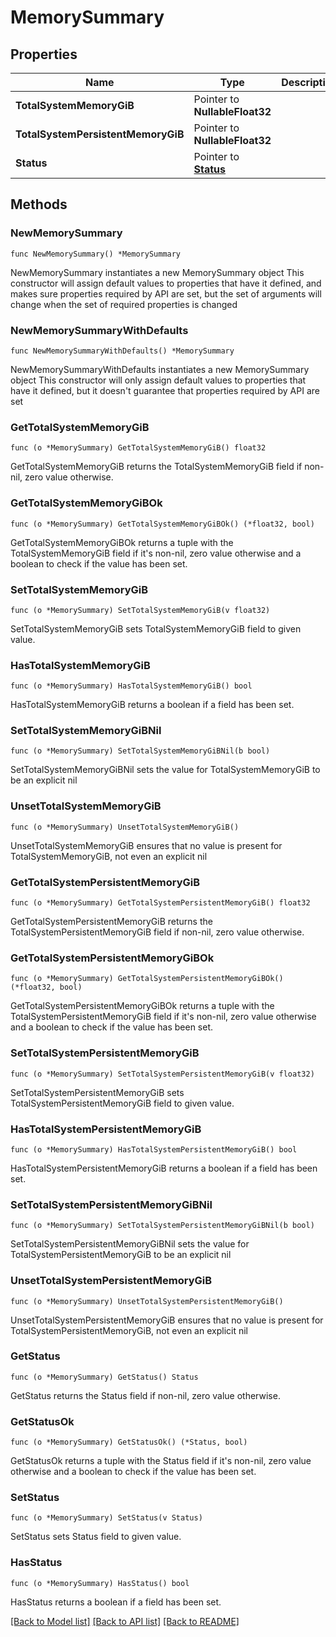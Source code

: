# MemorySummary

## Properties

Name | Type | Description | Notes
------------ | ------------- | ------------- | -------------
**TotalSystemMemoryGiB** | Pointer to **NullableFloat32** |  | [optional] [readonly] 
**TotalSystemPersistentMemoryGiB** | Pointer to **NullableFloat32** |  | [optional] [readonly] 
**Status** | Pointer to [**Status**](Status.md) |  | [optional] 

## Methods

### NewMemorySummary

`func NewMemorySummary() *MemorySummary`

NewMemorySummary instantiates a new MemorySummary object
This constructor will assign default values to properties that have it defined,
and makes sure properties required by API are set, but the set of arguments
will change when the set of required properties is changed

### NewMemorySummaryWithDefaults

`func NewMemorySummaryWithDefaults() *MemorySummary`

NewMemorySummaryWithDefaults instantiates a new MemorySummary object
This constructor will only assign default values to properties that have it defined,
but it doesn't guarantee that properties required by API are set

### GetTotalSystemMemoryGiB

`func (o *MemorySummary) GetTotalSystemMemoryGiB() float32`

GetTotalSystemMemoryGiB returns the TotalSystemMemoryGiB field if non-nil, zero value otherwise.

### GetTotalSystemMemoryGiBOk

`func (o *MemorySummary) GetTotalSystemMemoryGiBOk() (*float32, bool)`

GetTotalSystemMemoryGiBOk returns a tuple with the TotalSystemMemoryGiB field if it's non-nil, zero value otherwise
and a boolean to check if the value has been set.

### SetTotalSystemMemoryGiB

`func (o *MemorySummary) SetTotalSystemMemoryGiB(v float32)`

SetTotalSystemMemoryGiB sets TotalSystemMemoryGiB field to given value.

### HasTotalSystemMemoryGiB

`func (o *MemorySummary) HasTotalSystemMemoryGiB() bool`

HasTotalSystemMemoryGiB returns a boolean if a field has been set.

### SetTotalSystemMemoryGiBNil

`func (o *MemorySummary) SetTotalSystemMemoryGiBNil(b bool)`

 SetTotalSystemMemoryGiBNil sets the value for TotalSystemMemoryGiB to be an explicit nil

### UnsetTotalSystemMemoryGiB
`func (o *MemorySummary) UnsetTotalSystemMemoryGiB()`

UnsetTotalSystemMemoryGiB ensures that no value is present for TotalSystemMemoryGiB, not even an explicit nil
### GetTotalSystemPersistentMemoryGiB

`func (o *MemorySummary) GetTotalSystemPersistentMemoryGiB() float32`

GetTotalSystemPersistentMemoryGiB returns the TotalSystemPersistentMemoryGiB field if non-nil, zero value otherwise.

### GetTotalSystemPersistentMemoryGiBOk

`func (o *MemorySummary) GetTotalSystemPersistentMemoryGiBOk() (*float32, bool)`

GetTotalSystemPersistentMemoryGiBOk returns a tuple with the TotalSystemPersistentMemoryGiB field if it's non-nil, zero value otherwise
and a boolean to check if the value has been set.

### SetTotalSystemPersistentMemoryGiB

`func (o *MemorySummary) SetTotalSystemPersistentMemoryGiB(v float32)`

SetTotalSystemPersistentMemoryGiB sets TotalSystemPersistentMemoryGiB field to given value.

### HasTotalSystemPersistentMemoryGiB

`func (o *MemorySummary) HasTotalSystemPersistentMemoryGiB() bool`

HasTotalSystemPersistentMemoryGiB returns a boolean if a field has been set.

### SetTotalSystemPersistentMemoryGiBNil

`func (o *MemorySummary) SetTotalSystemPersistentMemoryGiBNil(b bool)`

 SetTotalSystemPersistentMemoryGiBNil sets the value for TotalSystemPersistentMemoryGiB to be an explicit nil

### UnsetTotalSystemPersistentMemoryGiB
`func (o *MemorySummary) UnsetTotalSystemPersistentMemoryGiB()`

UnsetTotalSystemPersistentMemoryGiB ensures that no value is present for TotalSystemPersistentMemoryGiB, not even an explicit nil
### GetStatus

`func (o *MemorySummary) GetStatus() Status`

GetStatus returns the Status field if non-nil, zero value otherwise.

### GetStatusOk

`func (o *MemorySummary) GetStatusOk() (*Status, bool)`

GetStatusOk returns a tuple with the Status field if it's non-nil, zero value otherwise
and a boolean to check if the value has been set.

### SetStatus

`func (o *MemorySummary) SetStatus(v Status)`

SetStatus sets Status field to given value.

### HasStatus

`func (o *MemorySummary) HasStatus() bool`

HasStatus returns a boolean if a field has been set.


[[Back to Model list]](../README.md#documentation-for-models) [[Back to API list]](../README.md#documentation-for-api-endpoints) [[Back to README]](../README.md)


